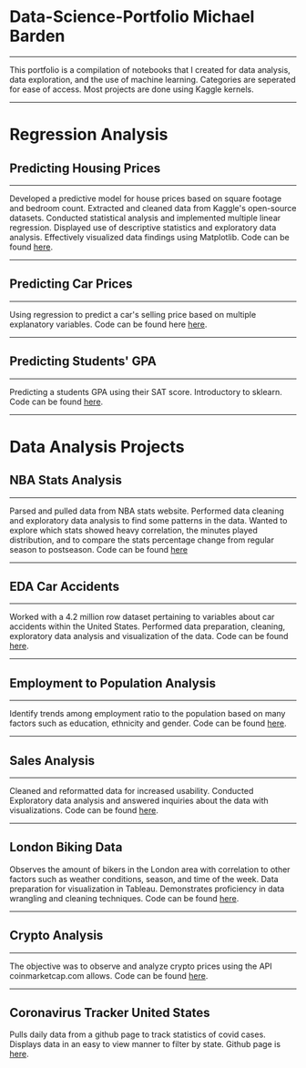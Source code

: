 # Data-Science-Portfolio Michael Barden
-----

This portfolio is a compilation of notebooks that I created for data analysis, data exploration, and the use of machine learning. Categories are seperated for ease of access. Most projects are done using Kaggle kernels.  

-----
# Regression Analysis

## Predicting Housing Prices
-----

Developed a predictive model for house prices based on square footage and bedroom count. Extracted and cleaned data from Kaggle's open-source datasets. Conducted statistical analysis and implemented multiple linear regression. Displayed use of descriptive statistics and exploratory data analysis. Effectively visualized data findings using Matplotlib. Code can be found [here](https://www.kaggle.com/code/bardenm/predicting-housing-prices).

-----
## Predicting Car Prices
-----

Using regression to predict a car's selling price based on multiple explanatory variables. Code can be found here [here](https://www.kaggle.com/bardenm/predicting-car-prices).

-----
## Predicting Students' GPA
-----

Predicting a students GPA using their SAT score. Introductory to sklearn. Code can be found [here](https://www.kaggle.com/code/bardenm/simple-linear-regression/notebook).

-----
# Data Analysis Projects

## NBA Stats Analysis
-----
Parsed and pulled data from NBA stats website. Performed data cleaning and exploratory data analysis to find some patterns in the data. Wanted to explore which stats showed heavy correlation, the minutes played distribution, and to compare the stats percentage change from regular season to postseason. Code can be found [here](https://www.kaggle.com/code/bardenm/nba-stats-analysis/notebook)

-----
## EDA Car Accidents
-----

Worked with a 4.2 million row dataset pertaining to variables about car accidents within the United States. Performed data preparation, cleaning, exploratory data analysis and visualization of the data. Code can be found [here](https://www.kaggle.com/code/bardenm/sales-analysis).

-----
## Employment to Population Analysis
-----

Identify trends among employment ratio to the population based on many factors such as education, ethnicity and gender. Code can be found [here](https://www.kaggle.com/code/bardenm/employment-to-population-analysis).

-----
## Sales Analysis
-----
Cleaned and reformatted data for increased usability. Conducted Exploratory data analysis and answered inquiries about the data with visualizations. Code can be found [here](https://www.kaggle.com/code/bardenm/sales-analysis). 

-----

## London Biking Data

Observes the amount of bikers in the London area with correlation to other factors such as weather conditions, season, and time of the week. Data preparation for visualization in Tableau. Demonstrates proficiency in data wrangling and cleaning techniques. Code can be found [here](https://www.kaggle.com/code/bardenm/london-biking-data/notebook). 

-----
## Crypto Analysis
-----

The objective was to observe and analyze crypto prices using the API coinmarketcap.com allows. Code can be found [here](https://www.kaggle.com/code/bardenm/crypto-data/notebook).

-----
## Coronavirus Tracker United States 

Pulls daily data from a github page to track statistics of covid cases. Displays data in an easy to view manner to filter by state. Github page is [here](https://github.com/BardenM/CoronaVirusTrackerUS).


